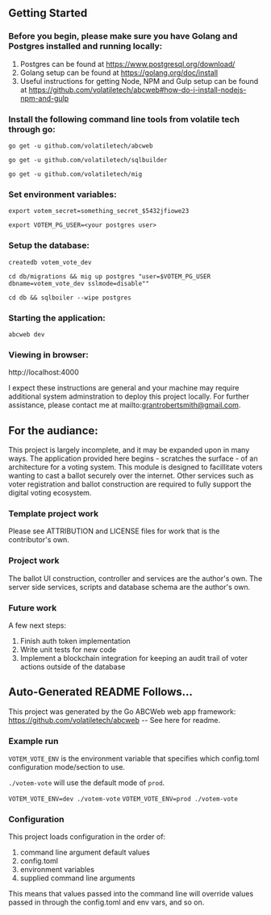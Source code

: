 ## Getting Started 

### Before you begin, please make sure you have Golang and Postgres installed and running locally:

1. Postgres can be found at https://www.postgresql.org/download/
2. Golang setup can be found at https://golang.org/doc/install
3. Useful instructions for getting Node, NPM and Gulp setup can be found at https://github.com/volatiletech/abcweb#how-do-i-install-nodejs-npm-and-gulp


### Install the following command line tools from volatile tech through go:

`go get -u github.com/volatiletech/abcweb`

`go get -u github.com/volatiletech/sqlbuilder`

`go get -u github.com/volatiletech/mig`

### Set environment variables:

`export votem_secret=something_secret_$5432jfiowe23`

`export VOTEM_PG_USER=<your postgres user>`


### Setup the database:

`createdb votem_vote_dev`

`cd db/migrations && mig up postgres "user=$VOTEM_PG_USER dbname=votem_vote_dev sslmode=disable""`

`cd db && sqlboiler --wipe postgres`


### Starting the application:

`abcweb dev`


### Viewing in browser:

http://localhost:4000


I expect these instructions are general and your machine may require additional system 
adminstration to deploy this project locally. For further assistance, please contact me 
at mailto:grantrobertsmith@gmail.com.


## For the audiance:

This project is largely incomplete, and it may be expanded upon in many ways. The application 
provided here begins - scratches the surface - of an architecture for a voting system. This module 
is designed to facillitate voters wanting to cast a ballot securely over the internet. Other services 
such as voter registration and ballot construction are required to fully support the digital voting 
ecosystem.


### Template project work

Please see ATTRIBUTION and LICENSE files for work that is the contributor's own.


### Project work

The ballot UI construction, controller and services are the author's own. The server side services, scripts 
and database schema are the author's own.


### Future work

A few next steps:

1. Finish auth token implementation
2. Write unit tests for new code
3. Implement a blockchain integration for keeping an audit trail of voter actions outside of the database


## Auto-Generated README Follows...

This project was generated by the Go ABCWeb web app framework: 
https://github.com/volatiletech/abcweb -- See here for readme.

### Example run 

`VOTEM_VOTE_ENV` is the environment variable that specifies which
config.toml configuration mode/section to use.

`./votem-vote` will use the default mode of `prod`.

`VOTEM_VOTE_ENV=dev ./votem-vote`
`VOTEM_VOTE_ENV=prod ./votem-vote`

### Configuration

This project loads configuration in the order of:

1. command line argument default values
2. config.toml
3. environment variables
4. supplied command line arguments

This means that values passed into the command line will
override values passed in through the config.toml and env vars, and so on.

